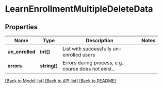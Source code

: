 # LearnEnrollmentMultipleDeleteData

## Properties
Name | Type | Description | Notes
------------ | ------------- | ------------- | -------------
**un_enrolled** | **int[]** | List with successfully un-enrolled users | 
**errors** | **string[]** | Errors during process, e.g. course does not exist... | 

[[Back to Model list]](../README.md#documentation-for-models) [[Back to API list]](../README.md#documentation-for-api-endpoints) [[Back to README]](../README.md)


